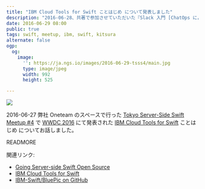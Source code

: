 ```yaml
---
title: "IBM Cloud Tools for Swift ことはじめ について発表しました"
description: "2016-06-28、共著で参加させていただいた『Slack 入門 [ChatOps によるチーム開発の効率化]』 が技術評論社より発売されます。"
date: 2016-06-29 08:00
public: true
tags: swift, meetup, ibm, swift, kitsura
alternate: false
ogp:
  og:
    image:
      '': https://ja.ngs.io/images/2016-06-29-tsss4/main.jpg
      type: image/jpeg
      width: 992
      height: 525

---
```


![](2016-06-29-tsss4/main.jpg)

2016-06-27 弊社 Oneteam のスペースで行った [Tokyo Server-Side Swift Meetup #4] で [WWDC 2016] にて発表された [IBM Cloud Tools for Swift] ことはじめ についてお話しました。

READMORE

<script async class="speakerdeck-embed" data-id="4236669720f44d9a95add52d33d03685" data-ratio="1.33333333333333" src="//speakerdeck.com/assets/embed.js"></script>

関連リンク:

- [Going Server-side Swift Open Source](https://developer.apple.com/videos/play/wwdc2016/415/)
- [IBM Cloud Tools for Swift]
- [IBM-Swift/BluePic on GitHub](https://github.com/IBM-Swift/BluePic)

[Tokyo Server-Side Swift Meetup #4]: http://tokyo-ss-swift.connpass.com/event/33727/
[WWDC 2016]: https://developer.apple.com/videos/wwdc2016/
[IBM Cloud Tools for Swift]: http://cloudtools.bluemix.net/
